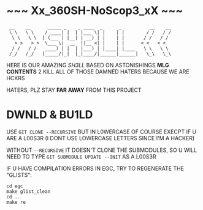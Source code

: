 <h1>~~~ Xx_360SH-NoScop3_xX ~~~</h1>

```
 __    __      _____ _    _ ____  _      _          __    __
 \ \   \ \    / ____| |  | |___ \| |    | |        / /   / /
  \ \   \ \  | (___ | |__| | __) | |    | |       / /   / /
   > >   > >  \___ \|  __  ||__ <| |    | |      < <   < <
  / /   / /   ____) | |  | |___) | |____| |____   \ \   \ \
 /_/   /_/   |_____/|_|  |_|____/|______|______|   \_\   \_\

```

HERE IS OUR AMAZING *SH3LL* BASED ON ASTONISHINGS **MLG CONTENTS**
2 KILL ALL OF THOSE DAMNED HATERS BECAUSE WE ARE HCKRS

HATERS, PLZ STAY **FAR AWAY** FROM THIS PROJECT



# DWNLD & BU1LD

USE `GIT CLONE --RECURSIVE` BUT IN L0WERCASE OF COURSE EXECPT IF
U ARE A L00S3R (I DONT USE LOWERCASE LETTERS SINCE I'M A HACKER)

WITHOUT `--RECURSIVE` IT DOESN'T CLONE THE SUBMODULES, SO U WILL
NEED TO TYPE `GIT SUBMODULE UPDATE --INIT` AS A L00S3R

IF U HAVE COMPILATION ERRORS IN EGC, TRY TO REGENERATE THE "GLISTS":

```
cd egc
make glist_clean
cd ..
make re
```
